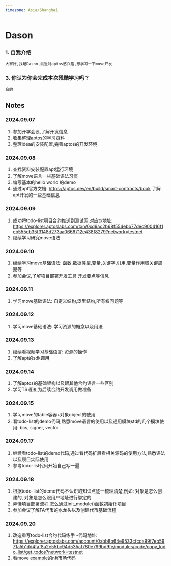 ```yaml
---
timezone: Asia/Shanghai
---
```




# Dason

### 1. 自我介绍
    大家好,我是Dason,最近对aptos感兴趣,想学习一下move开发
### 3. 你认为你会完成本次残酷学习吗？
    会的

## Notes

<!-- Content_START -->

### 2024.09.07

1. 参加开学会议,了解开发信息
2. 收集整理aptos的学习资料
3. 整理idea的安装配置,完善aptos的开发环境

### 2024.09.08
1. 查找资料安装配置apt运行环境
2. 了解move语言一些基础语法习惯
3. 编写基本的hello world 的demo
4. 通过apt官方文档: https://aptos.dev/en/build/smart-contracts/book 了解apt开发的一些基础信息

### 2024.09.09
1. 成功将todo-list项目合约推送到测试网,对应tx地址: https://explorer.aptoslabs.com/txn/0xd9ac2b68f554ebb77dec900416f1eb555cb35f3148d273aa0666712e438f8279?network=testnet
2. 继续学习研究move语法

### 2024.09.10
1. 继续学习move基础语法: 函数,数据类型,变量,关键字,引用,变量作用域关键周期等
2. 参加会议,了解项目部署开发工具 开发要点等信息

### 2024.09.11
1. 学习move基础语法: 自定义结构,泛型结构,所有权问题等

### 2024.09.12
1. 学习move基础语法: 学习资源的概念以及用法

### 2024.09.13
1. 继续看视频学习基础语言: 资源的操作
2. 了解apt的sdk调用

### 2024.09.14
1. 了解aptos的基础架构以及跟其他合约语言一些区别
2. 学习TS语法,为后续合约开发调用做准备

### 2024.09.15
1. 学习move的table容器+对象object的使用
2. 看todo-list的demo代码,熟悉move语言的使用以及通用模块std的几个模块使用: bcs, signer, vector

### 2024.09.17
1. 继续看todo-list的demo代码,通过看代码扩展看相关源码的使用方法,熟悉语法以及项目实际使用
2. 参考todo-list代码开始自己写一遍

### 2024.09.18
1. 根据todo-list的demo代码不认识的知识点逐一梳理清楚,例如: 对象是怎么创建的, 对象是怎么跟用户地址进行绑定的
2. 弄懂项目部署流程,怎么通过init_module()函数初始化项目
3. 参加会议了解FA代币的水龙头以及创建代币基础流程

### 2024.09.20
1. 改造重写todo-list合约代码练手 -代码地址: https://explorer.aptoslabs.com/account/0xbb8b64e9533cfcda99f7eb5971a5b1dd4faf8a2e55bc94d535af780e799bd9fe/modules/code/copy_todo_list/get_todos?network=testnet
2. 看move example的nft市场代码

<!-- Content_END -->
